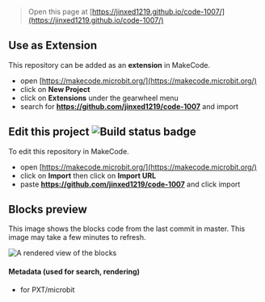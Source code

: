 
> Open this page at [https://jinxed1219.github.io/code-1007/](https://jinxed1219.github.io/code-1007/)

## Use as Extension

This repository can be added as an **extension** in MakeCode.

* open [https://makecode.microbit.org/](https://makecode.microbit.org/)
* click on **New Project**
* click on **Extensions** under the gearwheel menu
* search for **https://github.com/jinxed1219/code-1007** and import

## Edit this project ![Build status badge](https://github.com/jinxed1219/code-1007/workflows/MakeCode/badge.svg)

To edit this repository in MakeCode.

* open [https://makecode.microbit.org/](https://makecode.microbit.org/)
* click on **Import** then click on **Import URL**
* paste **https://github.com/jinxed1219/code-1007** and click import

## Blocks preview

This image shows the blocks code from the last commit in master.
This image may take a few minutes to refresh.

![A rendered view of the blocks](https://github.com/jinxed1219/code-1007/raw/master/.github/makecode/blocks.png)

#### Metadata (used for search, rendering)

* for PXT/microbit
<script src="https://makecode.com/gh-pages-embed.js"></script><script>makeCodeRender("{{ site.makecode.home_url }}", "{{ site.github.owner_name }}/{{ site.github.repository_name }}");</script>

